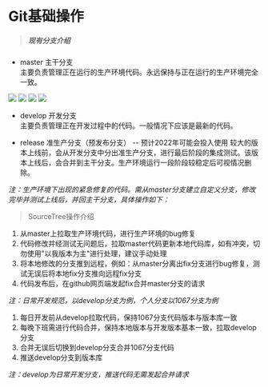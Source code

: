 
# Git基础操作

> ##### 现有分支介绍
- master 主干分支  
主要负责管理正在运行的生产环境代码。永远保持与正在运行的生产环境完全一致。

![](https://cdn.jsdelivr.net/gh/itwanger/toBeBetterJavaer/images/overview/one-01.png)
![](https://cdn.jsdelivr.net/qjw1067@163.com/itwanger/toBeBetterJavaer/images/git/123.jpg)
![](https://cdn.jsdelivr.net/qjw1067/itwanger/toBeBetterJavaer/images/git/123.jpg)
![](https://cdn.jsdelivr.net/gh/qjw1067/docsify/images/git/123.jpg)
<!-- https://qjw1067.github.io/docsify/ -->

- develop 开发分支  
主要负责管理正在开发过程中的代码。一般情况下应该是最新的代码。

- release 准生产分支（预发布分支） -- 预计2022年可能会投入使用 
较大的版本上线前，会从开发分支中分出准生产分支，进行最后阶段的集成测试。该版本上线后，会合并到主干分支。生产环境运行一段阶段较稳定后可视情况删除。

*注：生产环境下出现的紧急修复的代码。需从master分支建立自定义分支，修改完毕并测试上线后，并回主干分支，具体操作如下：*

> SourceTree操作介绍  
1. 从master上拉取生产环境代码，进行生产环境的bug修复
2. 代码修改并经测试无问题后，拉取master代码更新本地代码库，如有冲突，切勿使用"以我版本为主"进行处理，建议手动处理
3. 将本地修改的分支推到远程，例如：从master分离出fix分支进行bug修复，测试无误后将本地fix分支推向远程fix分支
4. 代码发布后，在github网页端发起fix合并master分支的请求


*注：日常开发规范，以develop分支为例，个人分支以1067分支为例*
1. 每日开发前从develop拉取代码，保持1067分支代码版本与版本库一致
2. 每晚下班需进行代码合并，保持本地版本与开发版本基本一致，拉取develop分支
3. 合并无误后切换到develop分支合并1067分支代码
4. 推送develop分支到版本库

*注：develop为日常开发分支，推送代码无需发起合并请求*


